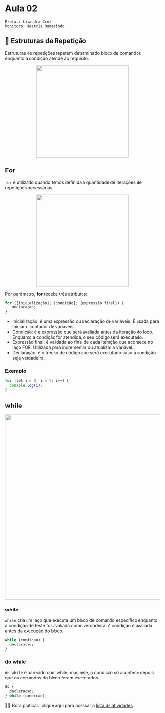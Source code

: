 # Aula 02

```
Profa.: Lisandra Cruz
Monitora: Beatriz Ramerindo
```

## 🔁 Estruturas de Repetição

Estruturas de repetições repetem determinado bloco de comandos enquanto a condição atende ao requisito.</b>

<p align="center">
  <img width="300" src="https://d2slcw3kip6qmk.cloudfront.net/marketing/pages/i18n/pt/Fluxograma_simples.png">
</p>

## For

`for` é utilizado quando temos definida a quantidade de iterações de repetições necessárias.

<p align="center">
  <img width="300" src="https://media.tenor.com/Oe-fMIIqnT8AAAAC/loop-infinite.gif">
</p>

Por parâmetro, <b>for</b> recebe três atributos:

```javascript
for ([inicialização]; [condição]; [expressão final]) {
   declaração;
}
```

- Inicialização: é uma expressão ou declaração de variáveis. É usada para iniciar o contador de variáveis.
- Condição: é a expressão que será avaliada antes da iteração do loop. Enquanto a condição for atendida, o seu código será executado.
- Expressão final: é validada ao final de cada iteração que acontece no laço FOR. Utilizada para incrementar ou atualizar a variável.
- Declaração: é o trecho de código que será executado caso a condição seja verdadeira.

### Exemplo

```javascript
for (let i = 0; i < 9; i++) {
  console.log(i);
}
```

## while

<p align="center">
  <img width="600" src= "https://wiki.sj.ifsc.edu.br/images/7/7c/Fig039_MCO018703.jpg"> 
 </p>
  
### while

`while` cria um laço que executa um bloco de comando especifico enquanto a condição de teste for avaliada como verdadeira. A condição é avaliada antes da execução do bloco.

```javascript
while (condicao) {
  declaracao;
}
```

### do while

`do while` é parecido com while, mas nele, a condição só acontece depois que os comandos do bloco forem executados.

```javascript
do {
  declaracao;
} while (condicao);
```

🏋🏽 Bora praticar.. clique aqui para acessar a [lista de atividades](https://docs.google.com/document/d/11-dsQd_c9SfU8fCFVBNZTWITJGM3CiQZp9EFOPm-XHM).
